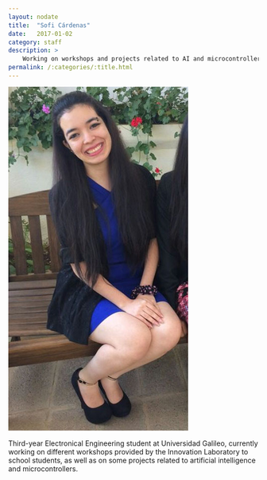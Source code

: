 ```yaml
---
layout: nodate
title:  "Sofi Cárdenas"
date:   2017-01-02
category: staff
description: >
    Working on workshops and projects related to AI and microcontrollers.
permalink: /:categories/:title.html
---
```


![Sofia Cárdenas](/assets/img/staff/sofi.jpg)

Third-year Electronical Engineering student at Universidad Galileo, currently working on different workshops provided by the Innovation Laboratory to school students, as well as on some projects related to artificial intelligence and microcontrollers.